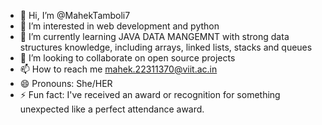 - 👋 Hi, I’m @MahekTamboli7
- 👀 I’m interested in web development and python
- 🌱 I’m currently learning JAVA DATA MANGEMNT with strong data structures knowledge, including arrays, linked lists, stacks and queues
- 💞️ I’m looking to collaborate on open source projects
- 📫 How to reach me mahek.22311370@viit.ac.in
- 😄 Pronouns: She/HER
- ⚡ Fun fact: I've received an award or recognition for something unexpected like a perfect attendance award.

<!---
MahekTamboli7/MahekTamboli7 is a ✨ special ✨ repository because its `README.md` (this file) appears on your GitHub profile.
You can click the Preview link to take a look at your changes.
--->
